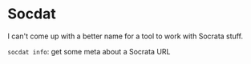 # Socdat

I can't come up with a better name for a tool to work with Socrata stuff.

`socdat info`: get some meta about a Socrata URL

